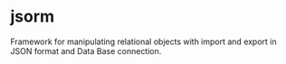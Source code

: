 # jsorm
 Framework for manipulating relational objects with import and export in JSON format and Data Base connection.
